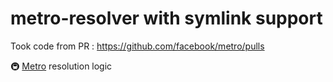# metro-resolver with symlink support

Took code from PR : https://github.com/facebook/metro/pulls

🚇 [Metro](https://facebook.github.io/metro/) resolution logic
